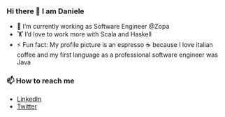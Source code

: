 ### Hi there 👋 I am Daniele

- 💼 I’m currently working as Software Engineer @Zopa 
- 🏋️ I’d love to work more with Scala and Haskell
- ⚡ Fun fact: My profile picture is an espresso ☕ because I love italian coffee and my first language as a professional software engineer was Java

### 📫 How to reach me
- [LinkedIn](https://www.linkedin.com/in/danieleascione/)
- [Twitter](https://twitter.com/Addirittura_Dan)

<!--
**audhumla/audhumla** is a ✨ _special_ ✨ repository because its `README.md` (this file) appears on your GitHub profile.

- 🤔 I’m looking for help with ...
- 💬 Ask me about ...
- 📫 How to reach me: ...
- 😄 Pronouns: ...
-->
